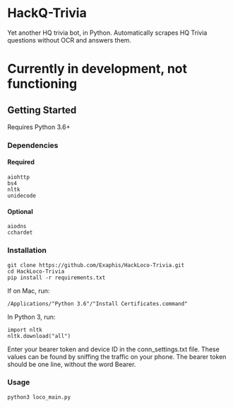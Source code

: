 # HackQ-Trivia
Yet another HQ trivia bot, in Python. Automatically scrapes HQ Trivia questions without OCR and answers them.
# Currently in development, not functioning
## Getting Started
Requires Python 3.6+
### Dependencies
#### Required
```
aiohttp
bs4
nltk
unidecode
```
#### Optional
```
aiodns
cchardet
```
### Installation
```
git clone https://github.com/Exaphis/HackLoco-Trivia.git
cd HackLoco-Trivia
pip install -r requirements.txt
```

If on Mac, run: 
```
/Applications/"Python 3.6"/"Install Certificates.command"
```

In Python 3, run:
```
import nltk
nltk.download("all")
```
Enter your bearer token and device ID in the conn_settings.txt file. These values can be found by sniffing the traffic on your phone. The bearer token should be one line, without the word Bearer.

### Usage
```
python3 loco_main.py
```
